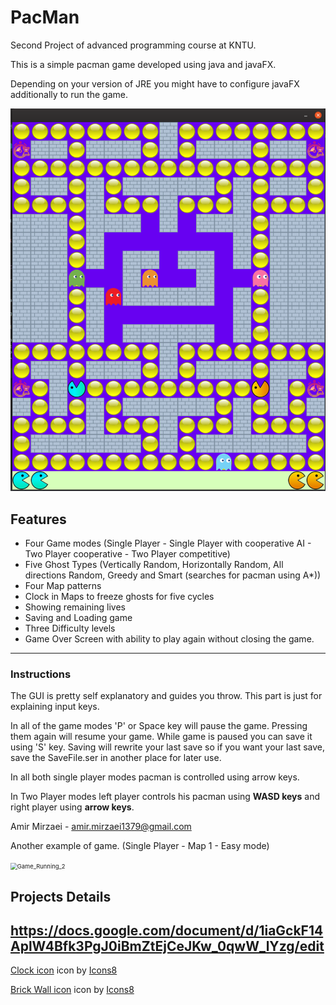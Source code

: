 # PacMan

Second Project of advanced programming course at KNTU.

This is a simple pacman game developed using java and javaFX.

Depending on your version of JRE you might have to configure javaFX additionally to run the game.

<img src="./README_Pics/Game_Running.png" alt="Game_Running" style="zoom:67%;" />

## Features

- Four Game modes (Single Player - Single Player with cooperative AI - Two Player cooperative - Two Player competitive)
- Five Ghost Types (Vertically Random, Horizontally Random, All directions Random, Greedy and Smart (searches for pacman using A*))
- Four Map patterns
- Clock in Maps to freeze ghosts for five cycles
- Showing remaining lives
- Saving and Loading game
- Three Difficulty levels
- Game Over Screen with ability to play again without closing the game.

------

### Instructions

The GUI is pretty self explanatory and guides you throw. This part is just for explaining input keys.

In all of the game modes 'P' or Space key will pause the game. Pressing them again will resume your game. While game is paused you can save it using 'S' key. Saving will rewrite your last save so if you want your last save, save the SaveFile.ser in another place for later use.

In all both single player modes pacman is controlled using arrow keys.

In Two Player modes left player controls his pacman using **WASD keys** and right player using **arrow keys**.



Amir Mirzaei - <amir.mirzaei1379@gmail.com>



Another example of game. (Single Player - Map 1 - Easy mode)

<img src="/home/amir/Desktop/AP/Projects/P2/p2-pacman/README_Pics/Game_Running_2.png" alt="Game_Running_2" style="zoom:67%;" />

## Projects Details

https://docs.google.com/document/d/1iaGckF14AplW4Bfk3PgJ0iBmZtEjCeJKw_0qwW_lYzg/edit
-------------------------------------------------------------------------------------------------------------------------
<a target="_blank" href="/icons/set/clock">Clock icon</a> icon by <a target="_blank" href="https://icons8.com">Icons8</a>

<a target="_blank" href="/icons/set/brick-wall">Brick Wall icon</a> icon by <a target="_blank" href="https://icons8.com">Icons8</a>